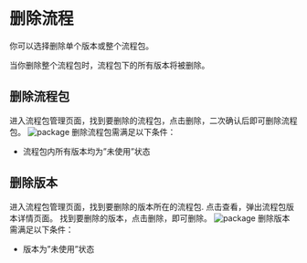 # 删除流程
你可以选择删除单个版本或整个流程包。

当你删除整个流程包时，流程包下的所有版本将被删除。

## 删除流程包
进入流程包管理页面，找到要删除的流程包，点击删除，二次确认后即可删除流程包。
![package](https://docimages.blob.core.chinacloudapi.cn/images/Console/packages/deletepackages1.png)
删除流程包需满足以下条件：
 - 流程包内所有版本均为”未使用”状态


## 删除版本
进入流程包管理页面，找到要删除的版本所在的流程包.
点击查看，弹出流程包版本详情页面。
找到要删除的版本，点击删除，即可删除。
![package](https://docimages.blob.core.chinacloudapi.cn/images/Console/packages/deletepackages2.png)
删除版本需满足以下条件：
 - 版本为”未使用”状态